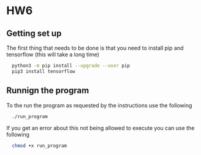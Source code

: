 # HW6

## Getting set up

The first thing that needs to be done is that you need to install pip and tensorflow (this will take a long time)

```bash
  python3 -m pip install --upgrade --user pip
  pip3 install tensorflow
```

## Runnign the program

To the run the program as requested by the instructions use the following

```bash
  ./run_program
```

If you get an error about this not being allowed to execute you can use the following

```bash
  chmod +x run_program
```

